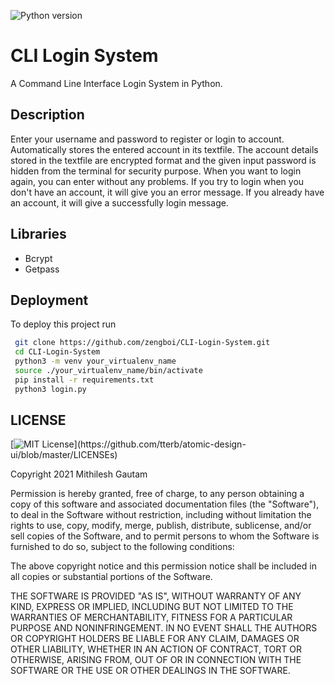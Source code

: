 ![Python version](https://img.shields.io/badge/Python-3.8-green?style=flat&logo=python)

# CLI Login System

A Command Line Interface Login System in Python. 


## Description

Enter your username and password to register or login to account. 
Automatically stores the entered account in its textfile. 
The account details stored in the textfile are encrypted format and
the given input password is hidden from the terminal for security purpose.
When you want to login again, you can enter without any problems. 
If you try to login when you don't have an account, it will give you an error message. 
If you already have an account, it will give a successfully login message.

## Libraries

- Bcrypt
- Getpass

## Deployment

To deploy this project run

```bash
 git clone https://github.com/zengboi/CLI-Login-System.git
 cd CLI-Login-System
 python3 -m venv your_virtualenv_name
 source ./your_virtualenv_name/bin/activate
 pip install -r requirements.txt
 python3 login.py
```

    
## LICENSE
[![MIT License](https://img.shields.io/apm/l/atomic-design-ui.svg?)](https://github.com/tterb/atomic-design-ui/blob/master/LICENSEs)


Copyright 2021 Mithilesh Gautam

Permission is hereby granted, free of charge, to any person obtaining a copy
of this software and associated documentation files (the "Software"), to deal
in the Software without restriction, including without limitation the rights
to use, copy, modify, merge, publish, distribute, sublicense, and/or sell
copies of the Software, and to permit persons to whom the Software is
furnished to do so, subject to the following conditions:

The above copyright notice and this permission notice shall be included in all
copies or substantial portions of the Software.

THE SOFTWARE IS PROVIDED "AS IS", WITHOUT WARRANTY OF ANY KIND, EXPRESS OR
IMPLIED, INCLUDING BUT NOT LIMITED TO THE WARRANTIES OF MERCHANTABILITY,
FITNESS FOR A PARTICULAR PURPOSE AND NONINFRINGEMENT. IN NO EVENT SHALL THE
AUTHORS OR COPYRIGHT HOLDERS BE LIABLE FOR ANY CLAIM, DAMAGES OR OTHER
LIABILITY, WHETHER IN AN ACTION OF CONTRACT, TORT OR OTHERWISE, ARISING FROM,
OUT OF OR IN CONNECTION WITH THE SOFTWARE OR THE USE OR OTHER DEALINGS IN THE
SOFTWARE.
